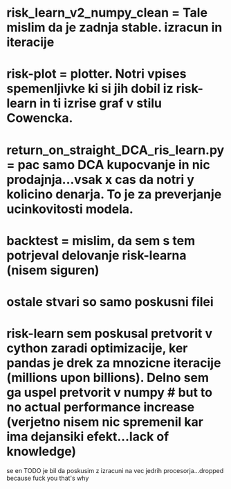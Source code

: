 # risk_learn_v2_numpy_clean = Tale mislim da je zadnja stable. izracun in iteracije
# risk-plot = plotter. Notri vpises spemenljivke ki si jih dobil iz risk-learn in ti izrise graf v stilu Cowencka.
# return_on_straight_DCA_ris_learn.py = pac samo DCA kupocvanje in nic prodajnja...vsak x cas da notri y kolicino denarja. To je za preverjanje ucinkovitosti modela.
# backtest = mislim, da sem s tem potrjeval delovanje risk-learna (nisem siguren)
# ostale stvari so samo poskusni filei
# 
# risk-learn sem poskusal pretvorit v cython zaradi optimizacije, ker pandas je drek za mnozicne iteracije (millions upon billions). Delno sem ga uspel pretvorit v numpy # but to no actual performance increase (verjetno nisem nic spremenil kar ima dejansiki efekt...lack of knowledge)
 se en TODO je bil da poskusim z izracuni na vec jedrih procesorja...dropped because fuck you that's why
